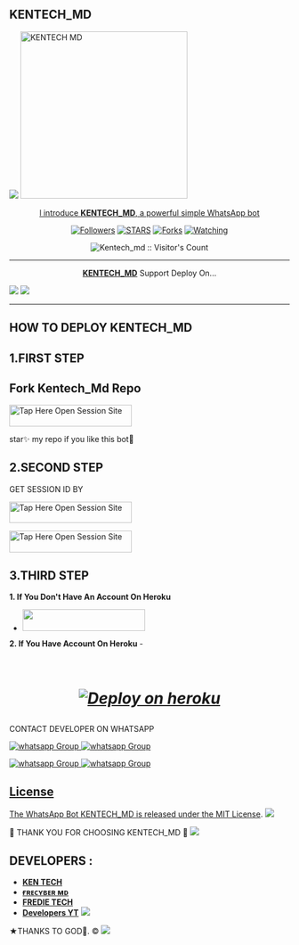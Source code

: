 ## KENTECH_MD 
 <a href="https://github.com/DenverCoder1/readme-typing-svg"><img src="https://readme-typing-svg.herokuapp.com?font=Time+New+Roman&color=red&size=25&center=true&vCenter=true&width=600&height=100&lines=I'm+kentech+md+Created+by+MR.KEN &heart;++;Self-taught+Back-Created+By,;Ibrahim+Adams+Am+The,;Best+Is+Bot+For+You+To,;Deploy..<3"></a>
 <a href="https://whatsapp.com/channel/0029VaihcQv84Om8LP59fO3f">
 <img alt="KENTECH MD" height="300" src="https://telegra.ph/file/32c911b4b4ac4eaed7810.jpg">
  
</h1> 
<p align="center">l introduce <b>KENTECH_MD</b>, a powerful simple WhatsApp bot </p>

</p>
  <p align="center">
<a href="https://github.com/Investor45?tab=followers"><img title="Followers" src="https://img.shields.io/github/followers/Investor45?label=Followers&style=social"></a>
<a href="https://github.com/Investor45/kentech_md/stargazers/"><img title="STARS" src="https://img.shields.io/github/stars/Investor45/kentech_md?&style=social"></a>
<a href="https://github.com/Investor45/kentech_md/network/members"><img title="Forks" src="https://img.shields.io/github/forks/Investor45/kentech_md?style=social"></a>
<a href="https://github.com/Investor45/kentech_md/watchers"><img title="Watching" src="https://img.shields.io/github/watchers/Investor45/kentech_md?label=Watching&style=social"></a>

</p>
<p align="center"><img src="https://profile-counter.glitch.me/{Investor45}/count.svg" alt="Kentech_md :: Visitor's Count"/></p>

---

<p align="center">
  <a href="https://github.com/Investor45/KENTECH_MD"><b>KENTECH_MD</b></a> Support Deploy On...
</p>

  <a href="https://dashboard.heroku.com/new?template=https://github.com/Investor45/KENTECH_MD/tree/main"><img src="https://img.shields.io/badge/heroku-9d7acc?style=for-the-badge&logo=heroku&logoColor=430098"></a>
  <a href="https://youtu.be/izoxfW3anrU"><img src="https://img.shields.io/badge/CodeSpace-green?colorA=%23ff000&colorB=%23017e40&style=for-the-badge&logo=git&logoColor=white"></a>
</p>



    
 
 



---





## HOW TO DEPLOY KENTECH_MD 


## 1.FIRST STEP 
## Fork Kentech_Md Repo


<a href="https://github.com/Investor45/KENTECH_MD/fork"><img title="Tap Here Open Session Site" src="https://img.shields.io/badge/FORK THIS REPO-h?color=darkgreen&style=for-the-badge&logo=msi" width="220" height="38.45"/></a></p>

star✨ my repo if you like this bot🤖


## 2.SECOND STEP 


 GET SESSION ID BY
 

<a href="https://kentech-bot-94e151714d34.herokuapp.com/qr"><img title="Tap Here Open Session Site" src="https://img.shields.io/badge/QR CODE-h?color=darkblue&style=for-the-badge&logo=msi" width="220" height="38.45"/></a></p>


 
<a href="https://kentech-bot-94e151714d34.herokuapp.com/"><img title="Tap Here Open Session Site" src="https://img.shields.io/badge/PAIRING CODE-h?color=darkblue&style=for-the-badge&logo=msi" width="220" height="38.45"/></a></p>


## 3.THIRD STEP 
**1. If You Don't Have An Account On Heroku**
- <a align="center"><a href="https://signup.heroku.com">
 <img src="https://img.shields.io/badge/Create%20Account%20Now-blue?style=for-the-badge&logo=heroku" width="220" height="38.45"/></a></p>

**2. If You Have Account On Heroku**
-<h1 align="center">       
   ***[![Deploy on heroku](https://www.herokucdn.com/deploy/button.svg)](https://dashboard.heroku.com/new?template=https://github.com/Investor45/KENTECH_MD/tree/main)***

##



CONTACT DEVELOPER ON WHATSAPP 

<a href="https://wa.me/237670217260" target="_blank">
    <img alt="whatsapp Group" src="https://img.shields.io/badge/ ken tech contact -25D366?style=for-the-badge&logo=whatsapp&logoColor=white" />


  
 
<a href="https://whatsapp.com/channel/0029VaX6kguGk1Fr135z610I" target="_blank">
    <img alt="whatsapp Group" src="https://img.shields.io/badge/ KEN_TECH  CHANNEL -25D366?style=for-the-badge&logo=whatsapp&logoColor=white" />


<a
href="https://chat.whatsapp.com/LcMZEQJA1ps7w0oXP3NzHt" target="_blank">
    <img alt="whatsapp Group" src="https://img.shields.io/badge/ KEN_TECH  GROUP -25D366?style=for-the-badge&logo=whatsapp&logoColor=white" />
<a
href="https:// wa.me/255752593977" target="_blank">
    <img alt="whatsapp Group" src="https://img.shields.io/badge/ Fredie contact -25D366?style=for-the-badge&logo=whatsapp&logoColor=white" />
 

## License

The WhatsApp Bot KENTECH_MD is released under the [MIT License](https://opensource.org/licenses/MIT).
<a><img src='https://i.imgur.com/LyHic3i.gif'/></a>

🌟 THANK YOU FOR CHOOSING KENTECH_MD 🌟
<a><img src='https://i.imgur.com/LyHic3i.gif'/></a>

## DEVELOPERS :

- [**KEN TECH**](https://github.com/Investor45)
- [**ғʀᴇᴄʏʙᴇʀ ᴍᴅ**](https://github.com/Frecyber)
- [**FREDIE TECH**](https://github.com/Fred1e)
- [**Developers YT**](https://www.youtube.com/@freeonlinetvT1)
 <a><img src='https://i.imgur.com/LyHic3i.gif'/></a>
 
★THANKS TO GOD🙏. ©
<a><img src='https://i.imgur.com/LyHic3i.gif'/></a>

     


